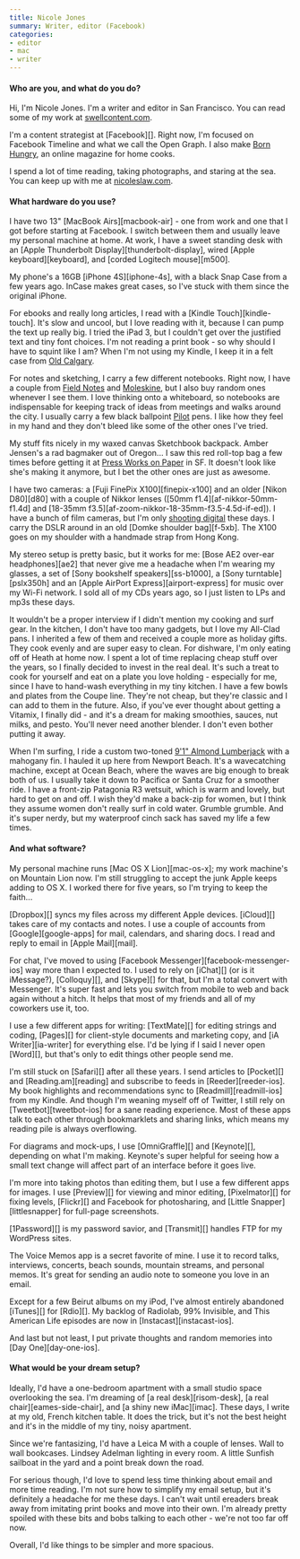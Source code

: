 ```yaml
---
title: Nicole Jones
summary: Writer, editor (Facebook)
categories:
- editor
- mac
- writer
---
```


#### Who are you, and what do you do?

Hi, I'm Nicole Jones. I'm a writer and editor in San Francisco. You can read some of my work at [swellcontent.com](http://swellcontent.com/ "Nicole's work website.").

I'm a content strategist at [Facebook][]. Right now, I'm focused on Facebook Timeline and what we call the Open Graph. I also make [Born Hungry](http://bornhungrymag.com/ "Nicole's home cook magazine."), an online magazine for home cooks.

I spend a lot of time reading, taking photographs, and staring at the sea. You can keep up with me at [nicoleslaw.com](http://nicoleslaw.com/ "Nicole's website.").

#### What hardware do you use?

I have two 13" [MacBook Airs][macbook-air] - one from work and one that I got before starting at Facebook. I switch between them and usually leave my personal machine at home. At work, I have a sweet standing desk with an [Apple Thunderbolt Display][thunderbolt-display], wired [Apple keyboard][keyboard], and [corded Logitech mouse][m500].

My phone's a 16GB [iPhone 4S][iphone-4s], with a black Snap Case from a few years ago. InCase makes great cases, so I've stuck with them since the original iPhone.

For ebooks and really long articles, I read with a [Kindle Touch][kindle-touch]. It's slow and uncool, but I love reading with it, because I can pump the text up really big. I tried the iPad 3, but I couldn't get over the justified text and tiny font choices. I'm not reading a print book - so why should I have to squint like I am? When I'm not using my Kindle, I keep it in a felt case from [Old Calgary](http://www.etsy.com/shop/OldCalgary "A store on Etsy.").

For notes and sketching, I carry a few different notebooks. Right now, I have a couple from [Field Notes](http://fieldnotesbrand.com/shop/) and  [Moleskine](http://www.moleskine.com/us/), but I also buy random ones whenever I see them. I love thinking onto a whiteboard, so notebooks are indispensable for keeping track of ideas from meetings and walks around the city. I usually carry a few black ballpoint [Pilot](http://www.pilotpen.us/ProductGroup/5-Better-Retractable.aspx) pens. I like how they feel in my hand and they don't bleed like some of the other ones I've tried.

My stuff fits nicely in my waxed canvas Sketchbook backpack. Amber Jensen's a rad bagmaker out of Oregon... I saw this red roll-top bag a few times before getting it at [Press Works on Paper](http://pressworksonpaper.com/ "A shop in San Francisco.") in SF. It doesn't look like she's making it anymore, but I bet the other ones are just as awesome.

I have two cameras: a [Fuji FinePix X100][finepix-x100] and an older [Nikon D80][d80] with a couple of Nikkor lenses ([50mm f1.4][af-nikkor-50mm-f1.4d] and [18-35mm f3.5][af-zoom-nikkor-18-35mm-f3.5-4.5d-if-ed]). I have a bunch of film cameras, but I'm only [shooting digital](http://www.flickr.com/photos/nicoalesce/ "Nicole's Flickr account.") these days. I carry the DSLR around in an old [Domke shoulder bag][f-5xb]. The X100 goes on my shoulder with a handmade strap from Hong Kong.

My stereo setup is pretty basic, but it works for me: [Bose AE2 over-ear headphones][ae2] that never give me a headache when I'm wearing my glasses, a set of [Sony bookshelf speakers][ss-b1000], a [Sony turntable][pslx350h] and an [Apple AirPort Express][airport-express] for music over my Wi-Fi network. I sold all of my CDs years ago, so I just listen to LPs and mp3s these days.

It wouldn't be a proper interview if I didn't mention my cooking and surf gear. In the kitchen, I don't have too many gadgets, but I love my All-Clad pans. I inherited a few of them and received a couple more as holiday gifts. They cook evenly and are super easy to clean. For dishware, I'm only eating off of Heath at home now. I spent a lot of time replacing cheap stuff over the years, so I finally decided to invest in the real deal. It's such a treat to cook for yourself and eat on a plate you love holding - especially for me, since I have to hand-wash everything in my tiny kitchen. I have a few bowls and plates from the Coupe line. They're not cheap, but they're classic and I can add to them in the future. Also, if you've ever thought about getting a Vitamix, I finally did - and it's a dream for making smoothies, sauces, nut milks, and pesto. You'll never need another blender. I don't even bother putting it away.

When I'm surfing, I ride a custom two-toned [9'1" Almond Lumberjack](http://lifeisjustswell.blogspot.com/2011/06/2-tone-lumberjack.html "Nicole's surfboard.") with a mahogany fin. I hauled it up here from Newport Beach. It's a wavecatching machine, except at Ocean Beach, where the waves are big enough to break both of us. I usually take it down to Pacifica or Santa Cruz for a smoother ride. I have a front-zip Patagonia R3 wetsuit, which is warm and lovely, but hard to get on and off. I wish they'd make a back-zip for women, but I think they assume women don't really surf in cold water. Grumble grumble. And it's super nerdy, but my waterproof cinch sack has saved my life a few times.

#### And what software?

My personal machine runs [Mac OS X Lion][mac-os-x]; my work machine's on Mountain Lion now. I'm still struggling to accept the junk Apple keeps adding to OS X. I worked there for five years, so I'm trying to keep the faith...

[Dropbox][] syncs my files across my different Apple devices. [iCloud][] takes care of my contacts and notes. I use a couple of accounts from [Google][google-apps] for mail, calendars, and sharing docs. I read and reply to email in [Apple Mail][mail].

For chat, I've moved to using [Facebook Messenger][facebook-messenger-ios] way more than I expected to. I used to rely on [iChat][] (or is it iMessage?), [Colloquy][], and [Skype][] for that, but I'm a total convert with Messenger. It's super fast and lets you switch from mobile to web and back again without a hitch. It helps that most of my friends and all of my coworkers use it, too.

I use a few different apps for writing: [TextMate][] for editing strings and coding, [Pages][] for client-style documents and marketing copy, and [iA Writer][ia-writer] for everything else. I'd be lying if I said I never open [Word][], but that's only to edit things other people send me.

I'm still stuck on [Safari][] after all these years. I send articles to [Pocket][] and [Reading.am][reading] and subscribe to feeds in [Reeder][reeder-ios]. My book highlights and recommendations sync to [Readmill][readmill-ios] from my Kindle. And though I'm weaning myself off of Twitter, I still rely on [Tweetbot][tweetbot-ios] for a sane reading experience. Most of these apps talk to each other through bookmarklets and sharing links, which means my reading pile is always overflowing.

For diagrams and mock-ups, I use [OmniGraffle][] and [Keynote][], depending on what I'm making. Keynote's super helpful for seeing how a small text change will affect part of an interface before it goes live.

I'm more into taking photos than editing them, but I use a few different apps for images. I use [Preview][] for viewing and minor editing, [Pixelmator][] for fixing levels, [Flickr][] and Facebook for photosharing, and [Little Snapper][littlesnapper] for full-page screenshots.

[1Password][] is my password savior, and [Transmit][] handles FTP for my WordPress sites.

The Voice Memos app is a secret favorite of mine. I use it to record talks, interviews, concerts, beach sounds, mountain streams, and personal memos. It's great for sending an audio note to someone you love in an email.

Except for a few Beirut albums on my iPod, I've almost entirely abandoned [iTunes][] for [Rdio][]. My backlog of Radiolab, 99% Invisible, and This American Life episodes are now in [Instacast][instacast-ios].

And last but not least, I put private thoughts and random memories into [Day One][day-one-ios].

#### What would be your dream setup?

Ideally, I'd have a one-bedroom apartment with a small studio space overlooking the sea. I'm dreaming of [a real desk][risom-desk], [a real chair][eames-side-chair], and [a shiny new iMac][imac]. These days, I write at my old, French kitchen table. It does the trick, but it's not the best height and it's in the middle of my tiny, noisy apartment.

Since we're fantasizing, I'd have a Leica M with a couple of lenses. Wall to wall bookcases. Lindsey Adelman lighting in every room. A little Sunfish sailboat in the yard and a point break down the road.

For serious though, I'd love to spend less time thinking about email and more time reading. I'm not sure how to simplify my email setup, but it's definitely a headache for me these days. I can't wait until ereaders break away from imitating print books and move into their own. I'm already pretty spoiled with these bits and bobs talking to each other - we're not too far off now.

Overall, I'd like things to be simpler and more spacious.